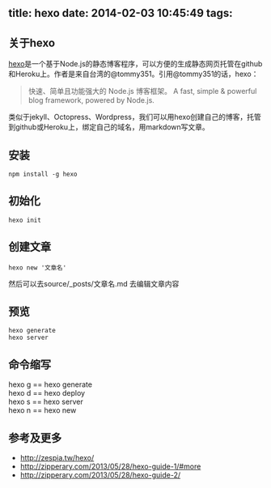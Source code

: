 title: hexo
date: 2014-02-03 10:45:49
tags: 
---
## 关于hexo
[hexo]()是一个基于Node.js的静态博客程序，可以方便的生成静态网页托管在github和Heroku上。作者是来自台湾的@tommy351。引用@tommy351的话，hexo：
> 快速、简单且功能强大的 Node.js 博客框架。
A fast, simple & powerful blog framework, powered by Node.js.

类似于jekyll、Octopress、Wordpress，我们可以用hexo创建自己的博客，托管到github或Heroku上，绑定自己的域名，用markdown写文章。

## 安装
```
npm install -g hexo
```

## 初始化
```
hexo init
```

## 创建文章
```
hexo new '文章名'
```
然后可以去source/_posts/文章名.md 去编辑文章内容

## 预览
```
hexo generate
hexo server
```


## 命令缩写
hexo g == hexo generate    
hexo d == hexo deploy    
hexo s == hexo server    
hexo n == hexo new    

## 参考及更多
* http://zespia.tw/hexo/
* http://zipperary.com/2013/05/28/hexo-guide-1/#more
* http://zipperary.com/2013/05/28/hexo-guide-2/ 
